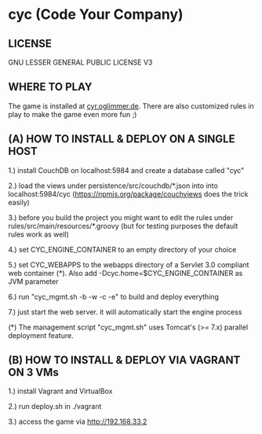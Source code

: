 cyc (Code Your Company)
========================

LICENSE
-------

GNU LESSER GENERAL PUBLIC LICENSE V3

WHERE TO PLAY
-------------

The game is installed at <a href="http://cyr.oglimmer.de">cyr.oglimmer.de</a>. There are also customized rules in play to make the game even more fun ;)

(A) HOW TO INSTALL & DEPLOY ON A SINGLE HOST
--------------------------------------------

1.) install CouchDB on localhost:5984 and create a database called "cyc"

2.) load the views under persistence/src/couchdb/*.json into into localhost:5984/cyc (https://npmjs.org/package/couchviews does the trick easily)

3.) before you build the project you might want to edit the rules under rules/src/main/resources/*.groovy (but for testing purposes the default rules work as well)

4.) set CYC_ENGINE_CONTAINER to an empty directory of your choice

5.) set CYC_WEBAPPS to the webapps directory of a Servlet 3.0 compliant web container (*). Also add -Dcyc.home=$CYC_ENGINE_CONTAINER as JVM parameter

6.) run "cyc_mgmt.sh -b -w -c -e" to build and deploy everything

7.) just start the web server. it will automatically start the engine process

(*) The management script "cyc_mgmt.sh" uses Tomcat's (>= 7.x) parallel deployment feature. 

(B) HOW TO INSTALL & DEPLOY VIA VAGRANT ON 3 VMs
------------------------------------------------

1.) install Vagrant and VirtualBox

2.) run deploy.sh in ./vagrant

3.) access the game via http://192.168.33.2
